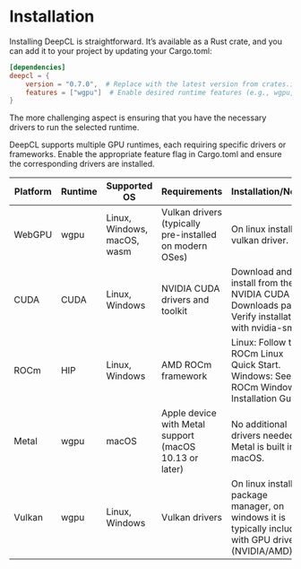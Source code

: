 # Installation
Installing DeepCL is straightforward. It’s available as a Rust crate, and you can add it to your project by updating your Cargo.toml:

```toml
[dependencies]
deepcl = {
    version = "0.7.0",  # Replace with the latest version from crates.io
    features = ["wgpu"]  # Enable desired runtime features (e.g., wgpu, cuda, hip)
}
```

The more challenging aspect is ensuring that you have the necessary drivers to run the selected runtime.

DeepCL supports multiple GPU runtimes, each requiring specific drivers or frameworks. Enable the appropriate feature flag in Cargo.toml and ensure the corresponding drivers are installed.

| Platform | Runtime  | Supported OS                | Requirements                                             | Installation/Notes                                                                                                                                   | Feature Flag              |
|----------|----------|-----------------------------|----------------------------------------------------------|------------------------------------------------------------------------------------------------------------------------------------------------------|---------------------------|
| WebGPU   | wgpu     | Linux, Windows, macOS, wasm | Vulkan drivers (typically pre-installed on modern OSes)  | On linux install the vulkan driver.                                                                                                                  | wgpu                      |
| CUDA     | CUDA     | Linux, Windows              | NVIDIA CUDA drivers and toolkit                          | Download and install from the NVIDIA CUDA Downloads page. Verify installation with nvidia-smi.                                                       | cuda                      |
| ROCm     | HIP      | Linux, Windows              | AMD ROCm framework                                       | Linux: Follow the ROCm Linux Quick Start. Windows: See the ROCm Windows Installation Guide.                                                          | hip                       |
| Metal    | wgpu     | macOS                       | Apple device with Metal support (macOS 10.13 or later)   | No additional drivers needed; Metal is built into macOS.                                                                                             | wgpu-msl                  |
| Vulkan   | wgpu     | Linux, Windows              | Vulkan drivers                                           | On linux install via package manager, on windows it is typically included with GPU drivers (NVIDIA/AMD).                                             | wgpu-spirv                |
